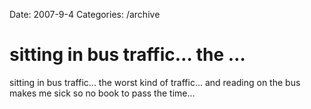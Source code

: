 Date: 2007-9-4
Categories: /archive

# sitting in bus traffic… the …

sitting in bus traffic... the worst kind of traffic... and reading on the bus makes me sick so no book to pass the time...
